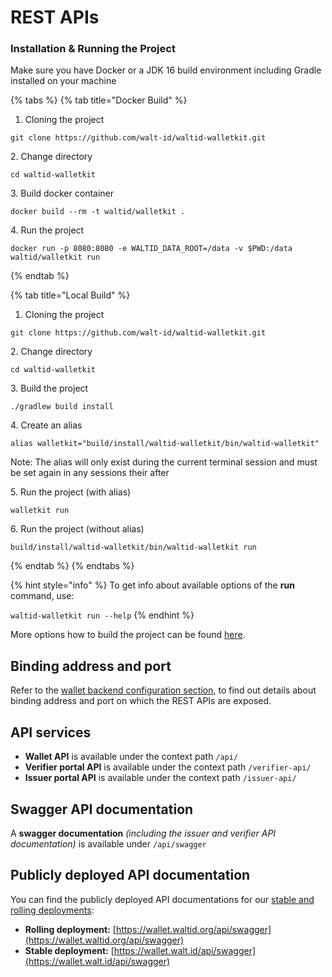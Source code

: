 # REST APIs

### Installation & Running the Project

Make sure you have Docker or a JDK 16 build environment including Gradle installed on your machine

{% tabs %}
{% tab title="Docker Build" %}
1. Cloning the project

```
git clone https://github.com/walt-id/waltid-walletkit.git
```

2\. Change directory

```
cd waltid-walletkit
```

3\. Build docker container

```
docker build --rm -t waltid/walletkit .
```

4\. Run the project

```
docker run -p 8080:8080 -e WALTID_DATA_ROOT=/data -v $PWD:/data waltid/walletkit run
```
{% endtab %}

{% tab title="Local Build" %}
1. Cloning the project

```
git clone https://github.com/walt-id/waltid-walletkit.git
```

2\. Change directory

```
cd waltid-walletkit
```

3\. Build the project

```
./gradlew build install
```

4\. Create an alias

```
alias walletkit="build/install/waltid-walletkit/bin/waltid-walletkit"
```

Note: The alias will only exist during the current terminal session and must be set again in any sessions their after

5\. Run the project (with alias)

```
walletkit run
```

6\. Run the project (without alias)

```
build/install/waltid-walletkit/bin/waltid-walletkit run
```
{% endtab %}
{% endtabs %}

{% hint style="info" %}
To get info about available options of the **run** command, use:

`waltid-walletkit run --help`
{% endhint %}

More options how to build the project can be found [here](quick-start/local-build/).

## Binding address and port

Refer to the [wallet backend configuration section](../configuration-and-setup/wallet-backend-setup.md#binding-address-and-port), to find out details about binding address and port on which the REST APIs are exposed.

## API services

* **Wallet API** is available under the context path `/api/`
* **Verifier portal API** is available under the context path `/verifier-api/`
* **Issuer portal API** is available under the context path `/issuer-api/`

## Swagger API documentation

A **swagger documentation** _(including the issuer and verifier API documentation)_ is available under `/api/swagger`

## Publicly deployed API documentation

You can find the publicly deployed API documentations for our [stable and rolling deployments](public-deployments.md):

* **Rolling deployment:** [https://wallet.waltid.org/api/swagger](https://wallet.waltid.org/api/swagger)
* **Stable deployment:** [https://wallet.walt.id/api/swagger](https://wallet.walt.id/api/swagger)
